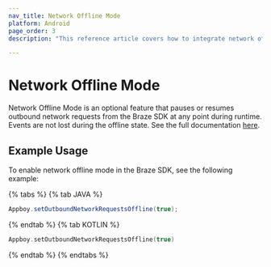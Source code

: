 ```yaml
---
nav_title: Network Offline Mode
platform: Android
page_order: 3
description: "This reference article covers how to integrate network offline mode for your Android application."

---
```

# Network Offline Mode

Network Offline Mode is an optional feature that pauses or resumes outbound network requests from the Braze SDK at any point during runtime. Events are not lost during the offline state. See the full documentation [here][1].

## Example Usage

To enable network offline mode in the Braze SDK, see the following example:

{% tabs %}
{% tab JAVA %}

```java
Appboy.setOutboundNetworkRequestsOffline(true);
```

{% endtab %}
{% tab KOTLIN %}

```kotlin
Appboy.setOutboundNetworkRequestsOffline(true)
```

{% endtab %}
{% endtabs %}

[1]: https://appboy.github.io/appboy-android-sdk/javadocs/com/appboy/Appboy.html#setOutboundNetworkRequestsOffline-boolean-

